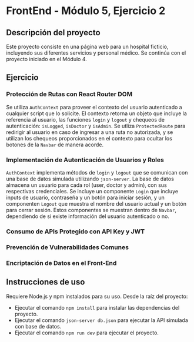 # FrontEnd - Módulo 5, Ejercicio 2

## Descripción del proyecto

Este proyecto consiste en una página web para un hospital ficticio, incluyendo sus diferentes servicios y personal médico.
Se continúa con el proyecto iniciado en el Módulo 4.

## Ejercicio

### Protección de Rutas con React Router DOM

Se utiliza `AuthContext` para proveer el contexto del usuario autenticado a cualquier script que lo solicite. El contexto retorna un objeto que incluye la referencia al usuario, las funciones `login` y `logout` y chequeos de autenticación: `isLogged`, `isDoctor` y `isAdmin`.
Se utliza `ProtectedRoute` para redirigir al usuario en caso de ingresar a una ruta no autorizada, y se utilizan los chequeos proporcionados en el contexto para ocultar los botones de la `Navbar` de manera acorde.

### Implementación de Autenticación de Usuarios y Roles

`AuthContext` implementa métodos de `login` y `logout` que se comunican con una base de datos simulada utilizando `json-server`. La base de datos almacena un usuario para cada rol (user, doctor y admin), con sus respectivas credenciales. Se incluye un componente `Login` que incluye inputs de usuario, contraseña y un botón para iniciar sesión, y un componenten `Logout` que muestra el nombre del usuario actual y un botón para cerrar sesión. Estos componentes se muestran dentro de `Navbar`, dependiendo de si existe información del usuario autenticado o no.

### Consumo de APIs Protegido con API Key y JWT



### Prevención de Vulnerabilidades Comunes



### Encriptación de Datos en el Front-End



## Instrucciones de uso

Requiere Node.js y npm instalados para su uso.
Desde la raíz del proyecto:
- Ejecutar el comando `npm install` para instalar las dependencias del proyecto.
- Ejecutar el comando `json-server db.json` para ejecutar la API simulada con base de datos.
- Ejecutar el comando `npm run dev` para ejecutar el proyecto.